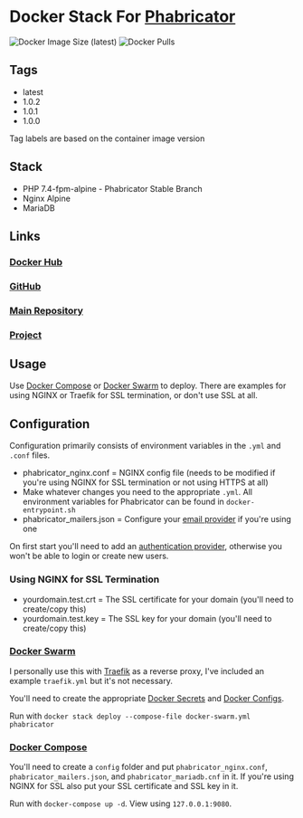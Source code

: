 # Docker Stack For [Phabricator](https://www.phacility.com/phabricator/)

![Docker Image Size (latest)](https://img.shields.io/docker/image-size/zeigren/phabricator/latest)
![Docker Pulls](https://img.shields.io/docker/pulls/zeigren/phabricator)

## Tags

- latest
- 1.0.2
- 1.0.1
- 1.0.0

Tag labels are based on the container image version

## Stack

- PHP 7.4-fpm-alpine - Phabricator Stable Branch
- Nginx Alpine
- MariaDB

## Links

### [Docker Hub](https://hub.docker.com/r/zeigren/phabricator)

### [GitHub](https://github.com/Zeigren/phabricator-docker-swarm)

### [Main Repository](https://phabricator.kairohm.dev/diffusion/40/)

### [Project](https://phabricator.kairohm.dev/project/view/45/)

## Usage

Use [Docker Compose](https://docs.docker.com/compose/) or [Docker Swarm](https://docs.docker.com/engine/swarm/) to deploy. There are examples for using NGINX or Traefik for SSL termination, or don't use SSL at all.

## Configuration

Configuration primarily consists of environment variables in the `.yml` and `.conf` files.

- phabricator_nginx.conf = NGINX config file (needs to be modified if you're using NGINX for SSL termination or not using HTTPS at all)
- Make whatever changes you need to the appropriate `.yml`. All environment variables for Phabricator can be found in `docker-entrypoint.sh`
- phabricator_mailers.json = Configure your [email provider](https://secure.phabricator.com/book/phabricator/article/configuring_outbound_email/) if you're using one

On first start you'll need to add an [authentication provider](https://secure.phabricator.com/book/phabricator/article/configuring_accounts_and_registration/), otherwise you won't be able to login or create new users.

### Using NGINX for SSL Termination

- yourdomain.test.crt = The SSL certificate for your domain (you'll need to create/copy this)
- yourdomain.test.key = The SSL key for your domain (you'll need to create/copy this)

### [Docker Swarm](https://docs.docker.com/engine/swarm/)

I personally use this with [Traefik](https://traefik.io/) as a reverse proxy, I've included an example `traefik.yml` but it's not necessary.

You'll need to create the appropriate [Docker Secrets](https://docs.docker.com/engine/swarm/secrets/) and [Docker Configs](https://docs.docker.com/engine/swarm/configs/).

Run with `docker stack deploy --compose-file docker-swarm.yml phabricator`

### [Docker Compose](https://docs.docker.com/compose/)

You'll need to create a `config` folder and put `phabricator_nginx.conf`,  `phabricator_mailers.json`, and `phabricator_mariadb.cnf` in it. If you're using NGINX for SSL also put your SSL certificate and SSL key in it.

Run with `docker-compose up -d`. View using `127.0.0.1:9080`.
